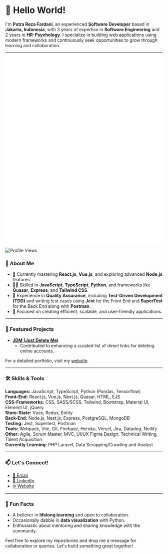 # 👋 Hello World!

I'm **Putra Reza Fardani**, an experienced **Software Developer** based in **Jakarta, Indonesia**, with 3 years of expertise in **Software Engineering** and 2 years in **HR-Psychology**. I specialize in building web applications using modern frameworks and continuously seek opportunities to grow through learning and collaboration.

---

<a href="https://github.com/drfrostongithub/github-stats">
<img src="https://github.com/drfrostongithub/github-stats/blob/master/generated/overview.svg#gh-dark-mode-only" />
<img src="https://github.com/drfrostongithub/github-stats/blob/master/generated/languages.svg#gh-dark-mode-only" />
</a>

![Profile Views](https://komarev.com/ghpvc/?username=drfrostongithub)


### 📄 About Me

- 🌱 Currently mastering **React.js**, **Vue.js**, and exploring advanced **Node.js** features.
- 👨‍💻 Skilled in **JavaScript**, **TypeScript**, **Python**, and frameworks like **Quasar**, **Express**, and **Tailwind CSS**.
- 🧪 Experience in **Quality Assurance**, including **Test-Driven Development (TDD)** and writing test cases using **Jest** 
  for the Front End and **SuperTest** for the Back End along with **Postman**.
- 🎯 Focused on creating efficient, scalable, and user-friendly applications.

---

### 📃 Featured Projects

- **[JDM (Just Delete Me)](https://github.com/jdm-contrib/jdm/pulls?q=is%3Apr+is%3Aclosed+author%3Adrfrostongithub)**
  - Contributed to enhancing a curated list of direct links for deleting online accounts.

For a detailed portfolio, visit my [website](https://frost-works.netlify.app/).

---

### 🛠️ Skills & Tools

**Languages:** JavaScript, TypeScript, Python (Pandas, Tensorflow)  
**Front-End:** React.js, Vue.js, Next.js, Quasar, HTML, EJS  
**CSS-Frameworks:** CSS, SASS/SCSS, Tailwind, Bootstrap, Material UI, Element UI, jQuery  
**Store-State:** Vuex, Redux, Entity  
**Back-End:** Node.js, Nest.js, Express, PostgreSQL, MongoDB  
**Testing:** Jest, Supertest, Postman  
**Tools:** Webpack, Vite, Git, Firebase, Heroku, Vercel, Jira, Datadog, Netlify  
**Other:** Agile, Scrum Master, MVC, UI/UX Figma Design, Technical Writing, Talent Acquisition  
**Currently Learning:** PHP Laravel, Data Scrapping/Crawling and Analyst


---

### 📫 Let's Connect!

- [📧 Email](mailto:business.putrarezafardani@gmail.com)
- [💼 LinkedIn](https://www.linkedin.com/in/putra-reza-f-3b226253/)
- [🌐 Website](https://frost-works.netlify.app/)

---

### 🚀 Fun Facts

- A believer in **lifelong learning** and open to collaboration.  
- Occasionally dabble in **data visualization** with Python.  
- Enthusiastic about mentoring and sharing knowledge with the community.  

Feel free to explore my repositories and drop me a message for collaboration or queries. Let's build something great together!
